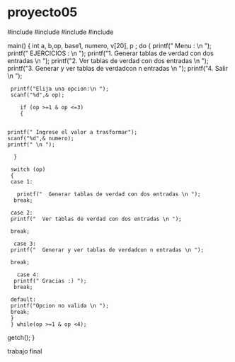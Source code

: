 # proyecto05
#include<stdio>
#include<conio>
#include<stdlib>
#include<string>

main()
{
 int a, b,op, base1, numero, v[20], p  ;
 do
 {
        printf("         Menu : \n ");
    printf("   EJERCICIOS : \n ");
    printf("1.  Generar tablas de verdad con dos entradas \n ");
    printf("2.  Ver tablas de verdad con dos entradas \n ");
    printf("3.  Generar y ver tablas de verdadcon n entradas \n ");
    printf("4. Salir \n ");

     printf("Elija una opcion:\n ");
     scanf("%d",& op);

        if (op >=1 & op <=3)
        {


    printf(" Ingrese el valor a trasformar");
    scanf("%d",& numero);
    printf(" \n ");

      }

     switch (op)
     {
     case 1:

       printf("  Generar tablas de verdad con dos entradas \n ");
      break;

     case 2:
     printf("  Ver tablas de verdad con dos entradas \n ");

     break;

      case 3:
     printf("  Generar y ver tablas de verdadcon n entradas \n ");

     break;

       case 4:
      printf(" Gracias :) ");
      break;

     default:
     printf("Opcion no valida \n ");
     break;
     }
     } while(op >=1 & op <4);

getch();
}


trabajo final
